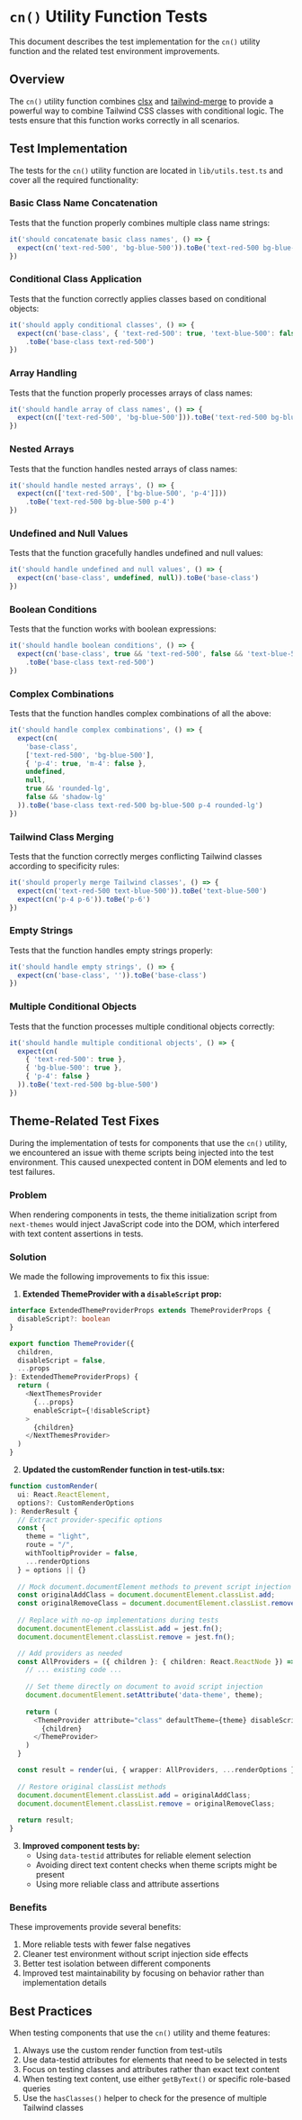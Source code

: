 # `cn()` Utility Function Tests

This document describes the test implementation for the `cn()` utility function and the related test environment improvements.

## Overview

The `cn()` utility function combines [clsx](https://github.com/lukeed/clsx) and [tailwind-merge](https://github.com/dcastil/tailwind-merge) to provide a powerful way to combine Tailwind CSS classes with conditional logic. The tests ensure that this function works correctly in all scenarios.

## Test Implementation

The tests for the `cn()` utility function are located in `lib/utils.test.ts` and cover all the required functionality:

### Basic Class Name Concatenation

Tests that the function properly combines multiple class name strings:

```typescript
it('should concatenate basic class names', () => {
  expect(cn('text-red-500', 'bg-blue-500')).toBe('text-red-500 bg-blue-500')
})
```

### Conditional Class Application

Tests that the function correctly applies classes based on conditional objects:

```typescript
it('should apply conditional classes', () => {
  expect(cn('base-class', { 'text-red-500': true, 'text-blue-500': false }))
    .toBe('base-class text-red-500')
})
```

### Array Handling

Tests that the function properly processes arrays of class names:

```typescript
it('should handle array of class names', () => {
  expect(cn(['text-red-500', 'bg-blue-500'])).toBe('text-red-500 bg-blue-500')
})
```

### Nested Arrays

Tests that the function handles nested arrays of class names:

```typescript
it('should handle nested arrays', () => {
  expect(cn(['text-red-500', ['bg-blue-500', 'p-4']]))
    .toBe('text-red-500 bg-blue-500 p-4')
})
```

### Undefined and Null Values

Tests that the function gracefully handles undefined and null values:

```typescript
it('should handle undefined and null values', () => {
  expect(cn('base-class', undefined, null)).toBe('base-class')
})
```

### Boolean Conditions

Tests that the function works with boolean expressions:

```typescript
it('should handle boolean conditions', () => {
  expect(cn('base-class', true && 'text-red-500', false && 'text-blue-500'))
    .toBe('base-class text-red-500')
})
```

### Complex Combinations

Tests that the function handles complex combinations of all the above:

```typescript
it('should handle complex combinations', () => {
  expect(cn(
    'base-class',
    ['text-red-500', 'bg-blue-500'],
    { 'p-4': true, 'm-4': false },
    undefined,
    null,
    true && 'rounded-lg',
    false && 'shadow-lg'
  )).toBe('base-class text-red-500 bg-blue-500 p-4 rounded-lg')
})
```

### Tailwind Class Merging

Tests that the function correctly merges conflicting Tailwind classes according to specificity rules:

```typescript
it('should properly merge Tailwind classes', () => {
  expect(cn('text-red-500 text-blue-500')).toBe('text-blue-500')
  expect(cn('p-4 p-6')).toBe('p-6')
})
```

### Empty Strings

Tests that the function handles empty strings properly:

```typescript
it('should handle empty strings', () => {
  expect(cn('base-class', '')).toBe('base-class')
})
```

### Multiple Conditional Objects

Tests that the function processes multiple conditional objects correctly:

```typescript
it('should handle multiple conditional objects', () => {
  expect(cn(
    { 'text-red-500': true },
    { 'bg-blue-500': true },
    { 'p-4': false }
  )).toBe('text-red-500 bg-blue-500')
})
```

## Theme-Related Test Fixes

During the implementation of tests for components that use the `cn()` utility, we encountered an issue with theme scripts being injected into the test environment. This caused unexpected content in DOM elements and led to test failures.

### Problem

When rendering components in tests, the theme initialization script from `next-themes` would inject JavaScript code into the DOM, which interfered with text content assertions in tests.

### Solution

We made the following improvements to fix this issue:

1. **Extended ThemeProvider with a `disableScript` prop:**

```typescript
interface ExtendedThemeProviderProps extends ThemeProviderProps {
  disableScript?: boolean
}

export function ThemeProvider({ 
  children, 
  disableScript = false, 
  ...props 
}: ExtendedThemeProviderProps) {
  return (
    <NextThemesProvider 
      {...props}
      enableScript={!disableScript}
    >
      {children}
    </NextThemesProvider>
  )
}
```

2. **Updated the customRender function in test-utils.tsx:**

```typescript
function customRender(
  ui: React.ReactElement,
  options?: CustomRenderOptions
): RenderResult {
  // Extract provider-specific options
  const {
    theme = "light",
    route = "/",
    withTooltipProvider = false,
    ...renderOptions
  } = options || {}
  
  // Mock document.documentElement methods to prevent script injection
  const originalAddClass = document.documentElement.classList.add;
  const originalRemoveClass = document.documentElement.classList.remove;
  
  // Replace with no-op implementations during tests
  document.documentElement.classList.add = jest.fn();
  document.documentElement.classList.remove = jest.fn();

  // Add providers as needed
  const AllProviders = ({ children }: { children: React.ReactNode }) => {
    // ... existing code ...
    
    // Set theme directly on document to avoid script injection
    document.documentElement.setAttribute('data-theme', theme);
    
    return (
      <ThemeProvider attribute="class" defaultTheme={theme} disableScript={true}>
        {children}
      </ThemeProvider>
    )
  }

  const result = render(ui, { wrapper: AllProviders, ...renderOptions });
  
  // Restore original classList methods
  document.documentElement.classList.add = originalAddClass;
  document.documentElement.classList.remove = originalRemoveClass;
  
  return result;
}
```

3. **Improved component tests by:**
   - Using `data-testid` attributes for reliable element selection
   - Avoiding direct text content checks when theme scripts might be present
   - Using more reliable class and attribute assertions

### Benefits

These improvements provide several benefits:

1. More reliable tests with fewer false negatives
2. Cleaner test environment without script injection side effects
3. Better test isolation between different components
4. Improved test maintainability by focusing on behavior rather than implementation details

## Best Practices

When testing components that use the `cn()` utility and theme features:

1. Always use the custom render function from test-utils
2. Use data-testid attributes for elements that need to be selected in tests
3. Focus on testing classes and attributes rather than exact text content
4. When testing text content, use either `getByText()` or specific role-based queries
5. Use the `hasClasses()` helper to check for the presence of multiple Tailwind classes 